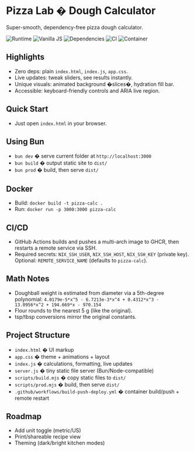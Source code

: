 # Pizza Lab � Dough Calculator

Super-smooth, dependency-free pizza dough calculator.

![Runtime](https://img.shields.io/badge/Runtime-Bun-000000?logo=bun&logoColor=white&style=for-the-badge)
![Vanilla JS](https://img.shields.io/badge/JS-Vanilla-F7DF1E?logo=javascript&logoColor=000&style=for-the-badge)
![Dependencies](https://img.shields.io/badge/Dependencies-None-brightgreen?style=for-the-badge)
![CI](https://img.shields.io/badge/CI-GitHub_Actions-2088FF?logo=githubactions&logoColor=white&style=for-the-badge)
![Container](https://img.shields.io/badge/Container-Docker-2496ED?logo=docker&logoColor=white&style=for-the-badge)

## Highlights
- Zero deps: plain `index.html`, `index.js`, `app.css`.
- Live updates: tweak sliders, see results instantly.
- Unique visuals: animated background �slices�, hydration fill bar.
- Accessible: keyboard-friendly controls and ARIA live region.

## Quick Start
- Just open `index.html` in your browser.

## Using Bun
- `bun dev` � serve current folder at `http://localhost:3000`
- `bun build` � output static site to `dist/`
- `bun prod` � build, then serve `dist/`

## Docker
- Build: `docker build -t pizza-calc .`
- Run: `docker run -p 3000:3000 pizza-calc`

## CI/CD
- GitHub Actions builds and pushes a multi-arch image to GHCR, then restarts a remote service via SSH.
- Required secrets: `NIX_SSH_USER`, `NIX_SSH_HOST`, `NIX_SSH_KEY` (private key). Optional: `REMOTE_SERVICE_NAME` (defaults to `pizza-calc`).

## Math Notes
- Doughball weight is estimated from diameter via a 5th-degree polynomial:
  `4.0179e-5*x^5 - 6.7213e-3*x^4 + 0.4312*x^3 - 13.0956*x^2 + 194.669*x - 970.154`
- Flour rounds to the nearest 5 g (like the original).
- tsp/tbsp conversions mirror the original constants.

## Project Structure
- `index.html` � UI markup
- `app.css` � theme + animations + layout
- `index.js` � calculations, formatting, live updates
- `server.js` � tiny static file server (Bun/Node-compatible)
- `scripts/build.mjs` � copy static files to `dist/`
- `scripts/prod.mjs` � build, then serve `dist/`
- `.github/workflows/build-push-deploy.yml` � container build/push + remote restart

## Roadmap
- Add unit toggle (metric/US)
- Print/shareable recipe view
- Theming (dark/bright kitchen modes)
